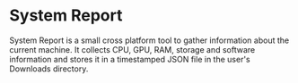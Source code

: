 # System Report

System Report is a small cross platform tool to gather information about the
current machine. It collects CPU, GPU, RAM, storage and software information
and stores it in a timestamped JSON file in the user's Downloads directory.
